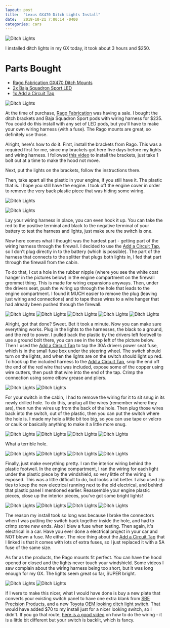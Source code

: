 ```yaml
---
layout: post
title:  "Lexus GX470 Ditch Lights Install"
date:   2019-10-21 7:00:14 -0400
categories: cars
---
```


![Ditch Lights](/images/dl/26.jpg)

I installed ditch lights in my GX today, it took about 3 hours and $250.


# Parts Bought
* [Rago Fabrication GX470 Ditch Mounts](https://www.ragofabrication.com/collections/gx470/products/2002-2009-1st-generation-lexus-gx470-ditch-light-brackets-1)
* [2x Baja Squadron Sport LED ](https://amzn.to/31vmj4C)
* [1x Add a Circuit Tap](https://amzn.to/2VYJoeI)

![Ditch Lights](/images/dl/1.jpg)

At the time of purchase, [Rago Fabrication](https://www.ragofabrication.com/) was having a sale. I bought the ditch brackets and Baja Squadron Sport pods with wiring harness for $235. You could do this install with any set of LED pods, but you'll have to make your own wiring harness (with a fuse). The Rago mounts are great, so definitely use those.

Alright, here's how to do it. First, install the brackets from Rago. This was a required first for me, since my brackets got here five days before my lights and wiring harness. I followed [this video](https://www.youtube.com/watch?v=1F9legl29M4) to install the brackets, just take 1 bolt out at a time to make the hood not move.

Next, put the lights on the brackets, follow the instructions there.

Then, take apart all the plastic in your engine, if you still have it. The plastic that is. I hope you still have the engine. I took off the engine cover in order to remove the very back plastic piece that was hiding some wiring.

![Ditch Lights](/images/dl/2.jpg)

![Ditch Lights](/images/dl/3.jpg)


Lay your wiring harness in place, you can even hook it up. You can take the red to the positive terminal and black to the negative terminal of your battery to test the harness and lights, just make sure the switch is one.

Now here comes what I thought was the hardest part - getting part of the wiring harness through the firewall. I decided to use the [Add a Circuit Tap](https://amzn.to/2VYJoeI), so I don't plug directly in to the battery (which is possible). The part of the harness that connects to the splitter that plugs both lights in, I fed that part through the firewall from the cabin.

To do that, I cut a hole in the rubber nipple (where you see the white coat hanger in the pictures below) in the engine compartment on the firewall grommet thing. This is made for wiring expansions anyways. Then, under the drivers seat, push the wiring up through the hole that leads to the engine compartment. I found it MUCH easier to remove the plug (leaving just wiring and connections) and to tape those wires to a wire hanger that had already been pushed through the firewall.

![Ditch Lights](/images/dl/5.jpg)
![Ditch Lights](/images/dl/6.jpg)
![Ditch Lights](/images/dl/7.jpg)
![Ditch Lights](/images/dl/8.jpg)
![Ditch Lights](/images/dl/9.jpg)

Alright, got that done? Sweet. Bet it took a minute. Now you can make sure everything works. Plug in the lights to the harnesses, the black to a ground, and the red to power. I pulled back the plastic by the drivers left footwell to use a ground bolt there, you can see in the top left of the picture below. Then I used the [Add a Circuit Tap](https://amzn.to/2VYJoeI) to tap the 30A drivers power seat fuse, which is in the small fuse box under the steering wheel. The switch should turn on the lights, and when the lights are on the switch should light up red. To hook up the included harness to the [Add a Circuit Tap](https://amzn.to/2VYJoeI), snip the end off the end of the red wire that was included, expose some of the copper using wire cutters, then push that wire into the end of the tap. Crimp the connection using some elbow grease and pliers.

![Ditch Lights](/images/dl/10.jpg)
![Ditch Lights](/images/dl/11.jpg)

For your switch in the cabin, I had to remove the wiring for it to sit snug in its newly drilled hole. To do this, unplug all the wires (remember where they are), then run the wires up from the back of the hole. Then plug those wires back into the switch, out of the plastic, then you can put the switch where the hole is. I made my hole a little bit too big, so you can use tape or velcro or caulk or basically anything to make it a little more snug.

![Ditch Lights](/images/dl/12.jpg)
![Ditch Lights](/images/dl/13.jpg)
![Ditch Lights](/images/dl/14.jpg)
![Ditch Lights](/images/dl/15.jpg)

What a terrible hole.

![Ditch Lights](/images/dl/16.jpg)
![Ditch Lights](/images/dl/17.jpg)
![Ditch Lights](/images/dl/18.jpg)
![Ditch Lights](/images/dl/19.jpg)

Finally, just make everything pretty. I ran the interior wiring behind the plastic footwell. In the engine compartment, I ran the wiring for each light under the plastic piece by the windshield, so very little of the wiring is exposed. This was a little difficult to do, but looks a lot better. I also used zip ties to keep the new electrical running next to the old electrical, and behind that plastic panel I mentioned earlier. Reassemble your engine plastic pieces, close up the interior pieces, you've got some bright lights!

![Ditch Lights](/images/dl/20.jpg)
![Ditch Lights](/images/dl/21.jpg)
![Ditch Lights](/images/dl/22.jpg)
![Ditch Lights](/images/dl/24.jpg)

The reason my install took so long was because I broke the connectors when I was putting the switch back together inside the hole, and had to crimp some new ends. Also I blew a fuse when testing. Then again, it's electrical in a car. Have you ever done a electrical project in your car and NOT blown a fuse. Me either. The nice thing about the [Add a Circuit Tap](https://amzn.to/2VYJoeI) that I linked is that it comes with lots of extra fuses, so I just replaced it with a 5A fuse of the same size.

As far as the products, the Rago mounts fit perfect. You can have the hood opened or closed and the lights never touch your windshield. Some videos I saw complain about the wiring harness being too short, but it was long enough for my GX. The lights seem great so far, SUPER bright.

![Ditch Lights](/images/dl/23.jpg)
![Ditch Lights](/images/dl/25.jpg)

If I were to make this nicer, what I would have done is buy a new plate that converts your existing switch panel to have one extra blank from [SBE Precision Products](https://sbeprecision.com/product/gx470-mirror-switch-plate-with-blanks-plus-2-switch-openings/?fbclid=IwAR2135GD3VnZ60hwcgVjCgGwLRl3IdyQAwuM_xPr2Y2IB22XYZAg6pRJnuU), and a new [Toyota OEM looking ditch light switch](https://www.ragofabrication.com/collections/led-wiring-and-accessories/products/toyota-factory-switch-square?variant=40556182663). That would have added $70 to my install just for a nicer looking switch, so I didn't. If you go that route, [here is a good video](https://www.youtube.com/watch?v=6nWmIKTCtkY) on how to do the wiring - it is a little bit different but your switch is backlit, which is fancy.
